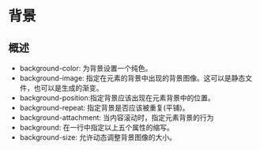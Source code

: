 # 背景

## 概述

- background-color: 为背景设置一个纯色。
- background-image: 指定在元素的背景中出现的背景图像。这可以是静态文件，也可以是生成的渐变。
- background-position:指定背景应该出现在元素背景中的位置。
- background-repeat: 指定背景是否应该被重复(平铺)。
- background-attachment: 当内容滚动时，指定元素背景的行为
- background: 在一行中指定以上五个属性的缩写。
- background-size: 允许动态调整背景图像的大小。